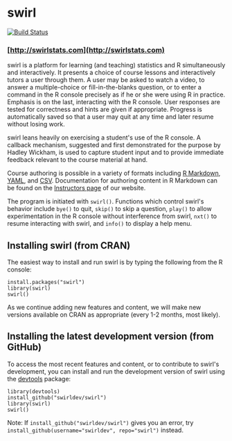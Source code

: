 # swirl

[![Build Status](https://travis-ci.org/swirldev/swirl.png?branch=master)](https://travis-ci.org/swirldev/swirl)

### [http://swirlstats.com](http://swirlstats.com)

swirl is a platform for learning (and teaching) statistics and R simultaneously and interactively. It presents a choice of course lessons and interactively tutors a user through them. A user may be asked to watch a video, to answer a multiple-choice or fill-in-the-blanks question, or to enter a command in the R console precisely as if he or she were using R in practice. Emphasis is on the last, interacting with the R console. User responses are tested for correctness and hints are given if appropriate. Progress is automatically saved so that a user may quit at any time and later resume without losing work.

swirl leans heavily on exercising a student's use of the R console. A callback mechanism, suggested and first demonstrated for the purpose by Hadley Wickham, is used to capture student input and to provide immediate feedback relevant to the course material at hand.

Course authoring is possible in a variety of formats including [R Markdown](http://www.rstudio.com/ide/docs/r_markdown), [YAML](http://en.wikipedia.org/wiki/YAML), and [CSV](http://en.wikipedia.org/wiki/Comma-separated_values). Documentation for authoring content in R Markdown can be found on the [Instructors page](http://swirlstats.com/instructors.html) of our website.

The program is initiated with `swirl()`. Functions which control swirl's behavior include `bye()` to quit, `skip()` to skip a question, `play()` to allow experimentation in the R console without interference from swirl, `nxt()` to resume interacting with swirl, and `info()` to display a help menu.


## Installing swirl (from CRAN)

The easiest way to install and run swirl is by typing the following from the R console:

```
install.packages("swirl")
library(swirl)
swirl()
```

As we continue adding new features and content, we will make new versions available on CRAN as appropriate (every 1-2 months, most likely).

## Installing the latest development version (from GitHub)

To access the most recent features and content, or to contribute to swirl's development, you can install and run the development version of swirl using the [devtools](https://github.com/hadley/devtools) package:

```
library(devtools)
install_github("swirldev/swirl")
library(swirl)
swirl()
```

Note: If `install_github("swirldev/swirl")` gives you an error, try `install_github(username="swirldev", repo="swirl")` instead.
